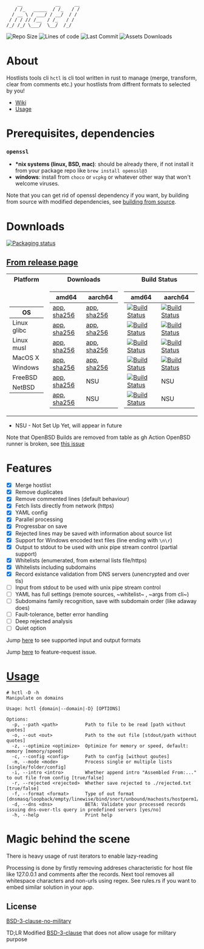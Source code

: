 ```
    __            __     __
   / /_   _____  / /_   / /
  / __ \ / ___/ / __/  / / 
 / / / // /__  / /_   / /  
/_/ /_/ \___/  \__/  /_/   
```
<div>
  <img alt="Repo Size" src="https://img.shields.io/github/repo-size/michalszmidt/hctl" />
  <img alt="Lines of code" src="https://sloc.xyz/github/michalszmidt/hctl?category=code" />
  <img alt="Last Commit" src="https://img.shields.io/github/last-commit/michalszmidt/hctl" />
  <img alt="Assets Downloads" src="https://img.shields.io/github/downloads/michalszmidt/hctl/total" />
</div>

# About

Hostlists tools cli `hctl` is cli tool written in rust to manage (merge, transform, clear from comments etc.) your hostlists from diffrent formats to selected by you!

- [Wiki](https://github.com/michalszmidt/hctl/wiki)
- [Usage](https://github.com/michalszmidt/hctl/wiki/Usage)

# Prerequisites, dependencies
### `openssl`

- **\*nix systems (linux, BSD, mac)**: should be already there, if not install it from your package repo like `brew install openssl@3`
- **windows**: install from `choco` or `vcpkg` or whatever other way that won't welcome viruses.

Note that you can get rid of openssl dependency if you want, by building from source with modified dependencies, see [building from source](https://github.com/michalszmidt/hctl/wiki/Developer#building-from-source).

# Downloads

[![Packaging status](https://repology.org/badge/vertical-allrepos/hctl.svg)](https://repology.org/project/hctl/versions)

## [From release page](https://github.com/michalszmidt/hctl/releases/latest)

<table>
<tr><th>Platform</th><th>Downloads</th><th>Build Status</th></tr>
<tr><td>

| OS |
|----------|
| Linux glibc |
| Linux musl  |
| MacOS X |
| Windows |
| FreeBSD |
| NetBSD |

</td><td>
    
| amd64 | aarch64 |
|-------|---------|
|[app](https://github.com/michalszmidt/hctl/releases/download/latest/hctl-linux-glibc-amd64), [sha256](https://github.com/michalszmidt/hctl/releases/download/latest/sha256-hctl-linux-glibc-amd64) | [app](https://github.com/michalszmidt/hctl/releases/download/latest/hctl-linux-glibc-aarch64), [sha256](https://github.com/michalszmidt/hctl/releases/download/latest/sha256-hctl-linux-glibc-aarch64) |
| [app](https://github.com/michalszmidt/hctl/releases/download/latest/hctl-linux-musl-amd64), [sha256](https://github.com/michalszmidt/hctl/releases/download/latest/sha256-hctl-linux-musl-amd64) | [app](https://github.com/michalszmidt/hctl/releases/download/latest/hctl-linux-musl-aarch64), [sha256](https://github.com/michalszmidt/hctl/releases/download/latest/sha256-hctl-linux-musl-aarch64) |
| [app](https://github.com/michalszmidt/hctl/releases/download/latest/hctl-macosx-amd64), [sha256](https://github.com/michalszmidt/hctl/releases/download/latest/sha256-hctl-macosx-amd64) | [app](https://github.com/michalszmidt/hctl/releases/download/latest/hctl-macosx-silicon), [sha256](https://github.com/michalszmidt/hctl/releases/download/latest/sha256-hctl-macosx-silicon) |
| [app](https://github.com/michalszmidt/hctl/releases/download/latest/hctl-windows-amd64.exe), [sha256](https://github.com/michalszmidt/hctl/releases/download/latest/sha256-hctl-windows-amd64.exe.txt) | [app](https://github.com/michalszmidt/hctl/releases/download/latest/hctl-windows-aarch64.exe), [sha256](https://github.com/michalszmidt/hctl/releases/download/latest/sha256-hctl-windows-aarch64.exe.txt) |
| [app](https://github.com/michalszmidt/hctl/releases/download/latest/hctl-freebsd-amd64), [sha256](https://github.com/michalszmidt/hctl/releases/download/latest/sha256-hctl-freebsd-amd64) | NSU |
| [app](https://github.com/michalszmidt/hctl/releases/download/latest/hctl-netbsd-amd64), [sha256](https://github.com/michalszmidt/hctl/releases/download/latest/sha256-hctl-netbsd-amd64) | NSU |

</td><td>

| amd64 | aarch64 |
|-------|---------|
| [![Build Status](https://img.shields.io/github/actions/workflow/status/michalszmidt/hctl/release_linux_glibc_amd64.yml)](https://github.com/michalszmidt/hctl/actions) | [![Build Status](https://api.cirrus-ci.com/github/michalszmidt/hctl.svg?task=LinuxGlibcAarch64)](https://cirrus-ci.com/github/michalszmidt/hctl) |
| [![Build Status](https://img.shields.io/github/actions/workflow/status/michalszmidt/hctl/release_linux_musl_amd64.yml)](https://github.com/michalszmidt/hctl/actions) | [![Build Status](https://api.cirrus-ci.com/github/michalszmidt/hctl.svg?task=LinuxMuslAarch64)](https://cirrus-ci.com/github/michalszmidt/hctl) |
| [![Build Status](https://img.shields.io/github/actions/workflow/status/michalszmidt/hctl/release_macosx_amd64.yml)](https://github.com/michalszmidt/hctl/actions) | [![Build Status](https://api.cirrus-ci.com/github/michalszmidt/hctl.svg?task=MacosxSilicon)](https://cirrus-ci.com/github/michalszmidt/hctl) |
| [![Build Status](https://img.shields.io/github/actions/workflow/status/michalszmidt/hctl/release_windows_amd64.yml)](https://github.com/michalszmidt/hctl/actions) | [![Build Status](https://img.shields.io/github/actions/workflow/status/michalszmidt/hctl/release_windows_aarch64.yml)](https://github.com/michalszmidt/hctl/actions) |
| [![Build Status](https://api.cirrus-ci.com/github/michalszmidt/hctl.svg?task=FreebsdAmd64)](https://cirrus-ci.com/github/michalszmidt/hctl) | NSU |
| [![Build Status](https://img.shields.io/github/actions/workflow/status/michalszmidt/hctl/release_netbsd_amd64.yml)](https://github.com/michalszmidt/hctl/actions) | NSU |

</td></tr> </table>

<!--
| DragonflyBSD |
| [app](https://github.com/michalszmidt/hctl/releases/download/latest/hctl-dragonflybsd-amd64), [sha256](https://github.com/michalszmidt/hctl/releases/download/latest/sha256-hctl-dragonflybsd-amd64) | N/A |
| [![Build Status](https://img.shields.io/github/actions/workflow/status/michalszmidt/hctl/release_dragonflybsd_amd64.yml)](https://github.com/michalszmidt/hctl/actions) | N/A |


| OpenBSD |
|  [app](https://github.com/michalszmidt/hctl/releases/download/latest/hctl-openbsd-amd64), [sha256](https://github.com/michalszmidt/hctl/releases/download/latest/sha256-hctl-openbsd-amd64) NSU | NSU |
| [![Build Status](https://img.shields.io/github/actions/workflow/status/michalszmidt/hctl/release_openbsd_amd64.yml)](https://github.com/michalszmidt/hctl/actions) | NSU |
-->


- NSU - Not Set Up Yet, will appear in future

Note that OpenBSD Builds are removed from table as gh Action OpenBSD runner is broken, see [this issue](https://github.com/vmactions/openbsd-vm/issues/12)

# Features

- [x] Merge hostlist
- [x] Remove duplicates
- [x] Remove commented lines (default behaviour)
- [x] Fetch lists directly from network (https)
- [x] YAML config
- [x] Parallel processing
- [x] Progressbar on save
- [x] Rejected lines may be saved with information about source list
- [x] Support for Windows encoded text files (line ending with `\n\r`)
- [x] Output to stdout to be used with unix pipe stream control (partial support)
- [x] Whitelists (enumerated, from external lists file/https)
- [x] Whitelists including subdomains
- [x] Record existance validation from DNS servers (unencrypted and over tls)
- [ ] Input from stdout to be used with unix pipe stream control
- [ ] YAML has full settings (remote sources, ~whitelist~ , ~args from cli~)
- [ ] Subdomains family recognition, save with subdomain order (like adaway does)
- [ ] Fault-tolerance, better error handling
- [ ] Deep rejected analysis
- [ ] Quiet option

Jump [here](https://github.com/michalszmidt/hctl/wiki/Manual#supported-formats) to see supported input and output formats

Jump [here](https://github.com/michalszmidt/hctl/issues/1) to feature-request issue.

# [Usage](https://github.com/michalszmidt/hctl/wiki/Usage)


```shell
# hctl -D -h
Manipulate on domains

Usage: hctl {domain|--domain|-D} [OPTIONS]

Options:
  -p, --path <path>          Path to file to be read [path without quotes]
  -o, --out <out>            Path to the out file [stdout/path without quotes]
  -z, --optimize <optimize>  Optimize for memory or speed, default: memory [memory/speed]
  -c, --config <config>      Path to config [without qoutes]
  -m, --mode <mode>          Process single or multiple lists [single/folder/config]
  -i, --intro <intro>        Whether append intro "Assembled From:..." to out file from config [true/false]
  -r, --rejected <rejected>  Whether save rejected to ./rejected.txt [true/false]
  -f, --format <format>      Type of out format [dnsmasq/loopback/empty/linewise/bind/snort/unbound/machosts/hostperm1/junkbuster/littlesnitch/pdnsd]
  -d, --dns <dns>            BETA: Validate your processed records issuing dns-over-tls query in predefined servers [yes/no]
  -h, --help                 Print help
```

# Magic behind the scene

There is heavy usage of rust iterators to enable lazy-reading

Processing is done by firstly removing addreses characteristic for host file like 127.0.0.1 and comments after the records. Next tool removes all whitespace characters and non-urls using regex.
See rules.rs if you want to embed similar solution in your app.

## License
[BSD-3-clause-no-military](https://github.com/michalszmidt/hctl/blob/main/LICENSE)

TD;LR
Modified [BSD-3-clause](https://choosealicense.com/licenses/bsd-3-clause-clear/) that does not allow usage for military purpose
